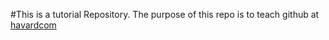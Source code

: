 #This is a tutorial Repository.
The purpose of this repo is to teach github at [havardcom](https://chuksdev.com/havardcom)
